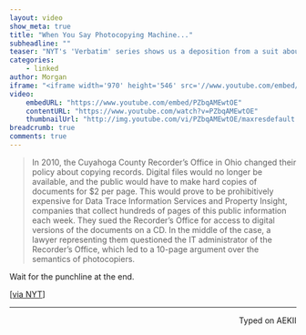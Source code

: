 ```yaml
---
layout: video
show_meta: true
title: "When You Say Photocopying Machine..."
subheadline: ""
teaser: "NYT's 'Verbatim' series shows us a deposition from a suit about 'photocopiers'"
categories:
    - linked
author: Morgan
iframe: "<iframe width='970' height='546' src='//www.youtube.com/embed/PZbqAMEwtOE' frameborder='0' allowfullscreen></iframe>"
video:
    embedURL: "https://www.youtube.com/embed/PZbqAMEwtOE"
    contentURL: "https://www.youtube.com/watch?v=PZbqAMEwtOE"
    thumbnailUrl: "http://img.youtube.com/vi/PZbqAMEwtOE/maxresdefault.jpg"
breadcrumb: true
comments: true
---
```


> In 2010, the Cuyahoga County Recorder’s Office in Ohio changed their policy about copying records. Digital files would no longer be available, and the public would have to make hard copies of documents for $2 per page. This would prove to be prohibitively expensive for Data Trace Information Services and Property Insight, companies that collect hundreds of pages of this public information each week. They sued the Recorder’s Office for access to digital versions of the documents on a CD. In the middle of the case, a lawyer representing them questioned the IT administrator of the Recorder’s Office, which led to a 10-page argument over the semantics of photocopiers.

Wait for the punchline at the end.

[[via NYT](http://www.nytimes.com/2014/04/28/opinion/verbatim-what-is-a-photocopier.html?_r=0)]

 ---
<p align="right">Typed on AEKII</p>
